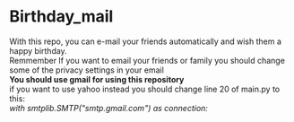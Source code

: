 # Birthday_mail
With this repo, you can e-mail your friends automatically and wish them a happy birthday.<br>
Remmember If you want to email your friends or family you should change some of the privacy settings in your email<br>
<strong>You should use gmail for using this repository</strong><br>
if you want to use yahoo instead you should change line 20 of main.py to this:<br> <em>with smtplib.SMTP("smtp.gmail.com") as connection:<em>

